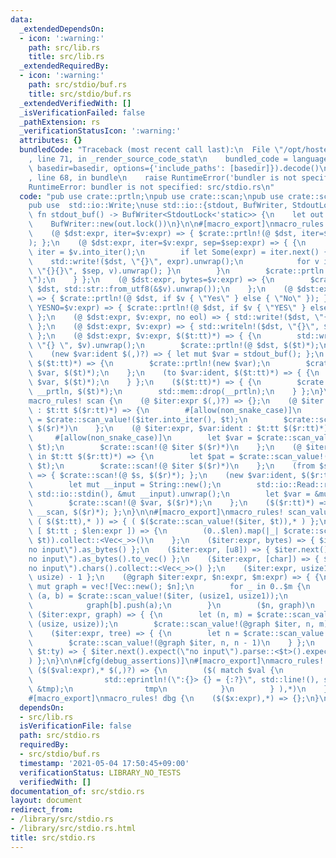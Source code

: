 ```yaml
---
data:
  _extendedDependsOn:
  - icon: ':warning:'
    path: src/lib.rs
    title: src/lib.rs
  _extendedRequiredBy:
  - icon: ':warning:'
    path: src/stdio/buf.rs
    title: src/stdio/buf.rs
  _extendedVerifiedWith: []
  _isVerificationFailed: false
  _pathExtension: rs
  _verificationStatusIcon: ':warning:'
  attributes: {}
  bundledCode: "Traceback (most recent call last):\n  File \"/opt/hostedtoolcache/Python/3.9.4/x64/lib/python3.9/site-packages/onlinejudge_verify/documentation/build.py\"\
    , line 71, in _render_source_code_stat\n    bundled_code = language.bundle(stat.path,\
    \ basedir=basedir, options={'include_paths': [basedir]}).decode()\n  File \"/opt/hostedtoolcache/Python/3.9.4/x64/lib/python3.9/site-packages/onlinejudge_verify/languages/user_defined.py\"\
    , line 68, in bundle\n    raise RuntimeError('bundler is not specified: {}'.format(path.as_posix()))\n\
    RuntimeError: bundler is not specified: src/stdio.rs\n"
  code: "pub use crate::prtln;\npub use crate::scan;\npub use crate::scan_value;\n\
    pub use  std::io::Write;\nuse std::io::{stdout, BufWriter, StdoutLock};\n\npub\
    \ fn stdout_buf() -> BufWriter<StdoutLock<'static>> {\n    let out = Box::leak(Box::new(stdout()));\n\
    \    BufWriter::new(out.lock())\n}\n\n#[macro_export]\nmacro_rules! prtln {\n\
    \    (@ $dst:expr, iter=$v:expr) => { $crate::prtln!(@ $dst, iter=$v, sep=\" \"\
    ); };\n    (@ $dst:expr, iter=$v:expr, sep=$sep:expr) => { {\n        let mut\
    \ iter = $v.into_iter();\n        if let Some(expr) = iter.next() {\n        \
    \    std::write!($dst, \"{}\", expr).unwrap();\n            for v in iter { std::write!($dst,\
    \ \"{}{}\", $sep, v).unwrap(); }\n        }\n        $crate::prtln!(@ $dst, \"\
    \");\n    } };\n    (@ $dst:expr, bytes=$v:expr) => {\n        $crate::prtln!(@\
    \ $dst, std::str::from_utf8(&$v).unwrap());\n    };\n    (@ $dst:expr, YesNo=$v:expr)\
    \ => { $crate::prtln!(@ $dst, if $v { \"Yes\" } else { \"No\" }); };\n    (@ $dst:expr,\
    \ YESNO=$v:expr) => { $crate::prtln!(@ $dst, if $v { \"YES\" } else { \"NO\" });\
    \ };\n    (@ $dst:expr, $v:expr, no eol) => { std::write!($dst, \"{}\", $v).unwrap();\
    \ };\n    (@ $dst:expr, $v:expr) => { std::writeln!($dst, \"{}\", $v).unwrap();\
    \ };\n    (@ $dst:expr, $v:expr, $($t:tt)*) => { {\n        std::write!($dst,\
    \ \"{} \", $v).unwrap();\n        $crate::prtln!(@ $dst, $($t)*);\n    } };\n\
    \    (new $var:ident $(,)?) => { let mut $var = stdout_buf(); };\n    (new $var:ident,\
    \ $($t:tt)*) => {\n        $crate::prtln!(new $var);\n        $crate::prtln!(to\
    \ $var, $($t)*);\n    };\n    (to $var:ident, $($t:tt)*) => { {\n        $crate::prtln!(@\
    \ $var, $($t)*);\n    } };\n    ($($t:tt)*) => { {\n        $crate::prtln!(new\
    \ __prtln, $($t)*);\n        std::mem::drop(__prtln);\n    } };\n}\n\n#[macro_export]\n\
    macro_rules! scan {\n    (@ $iter:expr $(,)?) => {};\n    (@ $iter:expr, mut $var:ident\
    \ : $t:tt $($r:tt)*) => {\n        #[allow(non_snake_case)]\n        let mut $var\
    \ = $crate::scan_value!($iter.into_iter(), $t);\n        $crate::scan!(@ $iter\
    \ $($r)*)\n    };\n    (@ $iter:expr, $var:ident : $t:tt $($r:tt)*) => {\n   \
    \     #[allow(non_snake_case)]\n        let $var = $crate::scan_value!($iter.into_iter(),\
    \ $t);\n        $crate::scan!(@ $iter $($r)*)\n    };\n    (@ $iter:expr, $pat:pat\
    \ in $t:tt $($r:tt)*) => {\n        let $pat = $crate::scan_value!($iter.into_iter(),\
    \ $t);\n        $crate::scan!(@ $iter $($r)*)\n    };\n    (from $s:expr, $($r:tt)*)\
    \ => { $crate::scan!(@ $s, $($r)*); };\n    (new $var:ident, $($r:tt)*) => {\n\
    \        let mut __input = String::new();\n        std::io::Read::read_to_string(&mut\
    \ std::io::stdin(), &mut __input).unwrap();\n        let $var = &mut __input.split_ascii_whitespace();\n\
    \        $crate::scan!(@ $var, $($r)*);\n    };\n    ($($r:tt)*) => { $crate::scan!(new\
    \ __scan, $($r)*); };\n}\n\n#[macro_export]\nmacro_rules! scan_value {\n    ($iter:expr,\
    \ ( $($t:tt),* )) => { ( $($crate::scan_value!($iter, $t)),* ) };\n    ($iter:expr,\
    \ [ $t:tt ; $len:expr ]) => {\n        (0..$len).map(|_| $crate::scan_value!($iter,\
    \ $t)).collect::<Vec<_>>()\n    };\n    ($iter:expr, bytes) => { $iter.next().expect(\"\
    no input\").as_bytes() };\n    ($iter:expr, [u8]) => { $iter.next().expect(\"\
    no input\").as_bytes().to_vec() };\n    ($iter:expr, [char]) => { $iter.next().expect(\"\
    no input\").chars().collect::<Vec<_>>() };\n    ($iter:expr, usize1) => { $crate::scan_value!($iter,\
    \ usize) - 1 };\n    (@graph $iter:expr, $n:expr, $m:expr) => { {\n        let\
    \ mut graph = vec![Vec::new(); $n];\n        for _ in 0..$m {\n            let\
    \ (a, b) = $crate::scan_value!($iter, (usize1, usize1));\n            graph[a].push(b);\n\
    \            graph[b].push(a);\n        }\n        ($n, graph)\n    } };\n   \
    \ ($iter:expr, graph) => { {\n        let (n, m) = $crate::scan_value!($iter,\
    \ (usize, usize));\n        $crate::scan_value!(@graph $iter, n, m)\n    } };\n\
    \    ($iter:expr, tree) => { {\n        let n = $crate::scan_value!($iter, usize);\n\
    \        $crate::scan_value!(@graph $iter, n, n - 1)\n    } };\n    ($iter:expr,\
    \ $t:ty) => { $iter.next().expect(\"no input\").parse::<$t>().expect(\"parse error\"\
    ) };\n}\n\n#[cfg(debug_assertions)]\n#[macro_export]\nmacro_rules! dbg {\n   \
    \ ($($val:expr),* $(,)?) => {\n        ($( match $val {\n            tmp => {\n\
    \                std::eprintln!(\":{}> {} = {:?}\", std::line!(), std::stringify!($val),\
    \ &tmp);\n                tmp\n            }\n        } ),*)\n    };\n}\n\n#[cfg(not(debug_assertions))]\n\
    #[macro_export]\nmacro_rules! dbg {\n    ($($x:expr),*) => {};\n}\n"
  dependsOn:
  - src/lib.rs
  isVerificationFile: false
  path: src/stdio.rs
  requiredBy:
  - src/stdio/buf.rs
  timestamp: '2021-05-04 17:50:45+09:00'
  verificationStatus: LIBRARY_NO_TESTS
  verifiedWith: []
documentation_of: src/stdio.rs
layout: document
redirect_from:
- /library/src/stdio.rs
- /library/src/stdio.rs.html
title: src/stdio.rs
---
```


